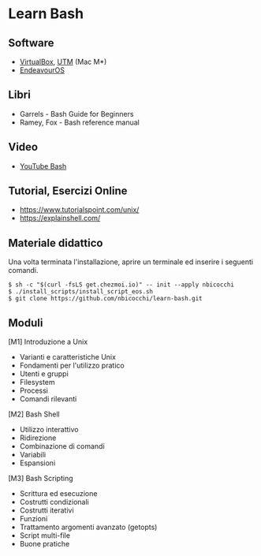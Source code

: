 # Learn Bash

## Software
* [VirtualBox](https://www.virtualbox.org/wiki/Downloads), [UTM](https://mac.getutm.app/) (Mac M*)
* [EndeavourOS](https://endeavouros.com/) 

## Libri
* Garrels - Bash Guide for Beginners
* Ramey, Fox - Bash reference manual

## Video
* [YouTube Bash](https://www.youtube.com/watch?v=62-hJarauK4&list=PLhlcRDRHVUzR-5TKDC1VPMtyhEyyQ5uwy)

## Tutorial, Esercizi Online
* https://www.tutorialspoint.com/unix/
* https://explainshell.com/

## Materiale didattico
Una volta terminata l'installazione, aprire un terminale ed inserire i seguenti comandi. 

```
$ sh -c "$(curl -fsLS get.chezmoi.io)" -- init --apply nbicocchi
$ ./install_scripts/install_script_eos.sh
$ git clone https://github.com/nbicocchi/learn-bash.git
```

## Moduli
[M1] Introduzione a Unix
* Varianti e caratteristiche Unix 
* Fondamenti per l'utilizzo pratico
* Utenti e gruppi
* Filesystem
* Processi
* Comandi rilevanti

[M2] Bash Shell
* Utilizzo interattivo
* Ridirezione
* Combinazione di comandi
* Variabili
* Espansioni

[M3] Bash Scripting
* Scrittura ed esecuzione
* Costrutti condizionali
* Costrutti iterativi
* Funzioni
* Trattamento argomenti avanzato (getopts)
* Script multi-file
* Buone pratiche
